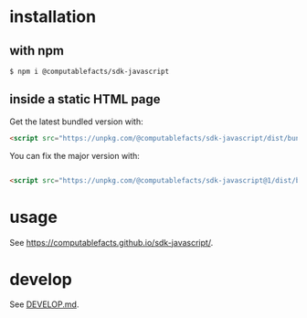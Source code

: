 # installation

## with npm

```shell
$ npm i @computablefacts/sdk-javascript
```

## inside a static HTML page

Get the latest bundled version with:

```html
<script src="https://unpkg.com/@computablefacts/sdk-javascript/dist/bundle/index.min.js"></script>
```

You can fix the major version with:

```html

<script src="https://unpkg.com/@computablefacts/sdk-javascript@1/dist/bundle/index.min.js"></script>
```

# usage

See https://computablefacts.github.io/sdk-javascript/.

# develop

See [DEVELOP.md](DEVELOP.md).

